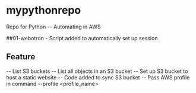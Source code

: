 # mypythonrepo
Repo for Python -- Automating in AWS

##01-webotron -
Script added  to automatically set up session

## Feature

-- List S3 buckets
-- List all objects in an S3 bucket
-- Set up S3 bucket to host a static website
-- Code added to sync S3 bucket
-- Pass AWS profile in command --profile <profile_name>
